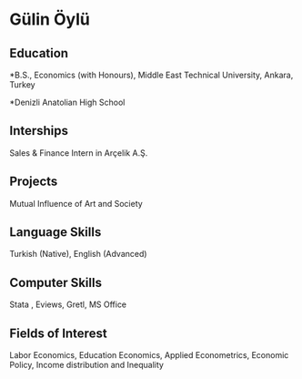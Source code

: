 Gülin Öylü
==========


Education
---------

*B.S., Economics (with Honours), Middle East Technical University, Ankara, Turkey

*Denizli Anatolian High School 

Interships
----------
Sales & Finance Intern in Arçelik A.Ş.  

Projects 
--------
Mutual Influence of Art and Society 



Language Skills
---------------
Turkish (Native), English (Advanced)


Computer Skills
---------------
Stata , Eviews, Gretl, MS Office


Fields of Interest
-----------------
Labor Economics, Education Economics, Applied Econometrics, Economic Policy, Income distribution and Inequality

